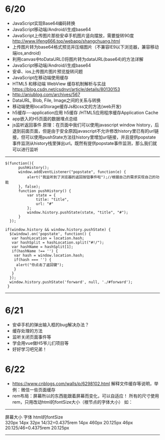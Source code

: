 
# 6/20 
 - JavaScript实现Base64编码转换
 - JavaScript移动端/Android/i生成base64
 - JavaScript上传图片那些安卓手机图片竖向摆放，需要旋转90度  http://www.lifeng666.top/webapp/shangchuang.html
 - 上传图片转为base64格式预览并压缩图片（不兼容IE9以下浏览器，兼容移动端ios,android）
 - 利用canvas中toDataURL()将图片转为dataURL(base64)的方法详解
 - JavaScript移动端/Android/i生成base64
 - 安卓、ios上传图片图片预览旋转问题
 - JavaScript在移动端使用缓存
 - HTML5 和移动端 WebView 缓存机制解析与实战 https://blog.csdn.net/csdnvr/article/details/80130153
 - http://aniublog.com/archives/567
 - DataURL, Blob, File, Image之间的关系与转换
 - 移动端使用localStorage缓存Js和css文的方法(web开发)
 - h5缓存---application应用 h5缓存 /HTML5应用程序缓存Application Cache
 - app嵌入的H5页面的数据埋点总结
 - js监听返回事件 原理：在页面中我们可以使用javascript window history，后退到前面页面，但是由于安全原因javascript不允许修改history里已有的url链接，但可以使用pushState方法往history里增加url链接，并且提供popstate事件监测从history栈里弹出url。既然有提供popstate事件监测，那么我们就可以进行监听
----

    $(function(){
          pushHistory();
          window.addEventListener("popstate", function(e) {
              alert("我监听到了浏览器的返回按钮事件啦");//根据自己的需求实现自己的功能
          }, false);
          function pushHistory() {
              var state = {
                  title: "title",
                  url: "#"
              };
              window.history.pushState(state, "title", "#");
          }
      });
    
    if(window.history && window.history.pushState) {
      $(window).on('popstate', function() {
       var hashLocation = location.hash;
       var hashSplit = hashLocation.split("#!/");
       var hashName = hashSplit[1];
       if(hashName !== '') {
        var hash = window.location.hash;
        if(hash === '') {
         alert("你点击了返回键");
        }
       }
      });
      window.history.pushState('forward', null, './#forward');
     }
 ---   
 
 # 6/21
 - 安卓手机的弹出输入框的bug解决办法？
 - 缓存处理的方法
 - 监听关闭页面事件等
 - 学会用vue做H5爷儿们项目等
 - 好好学习吧兄弟！
 # 6/22 
 - https://www.cnblogs.com/walls/p/6298102.html   解释文件缓存等说明，举例：微信一些页面缓存
 - rem布局：屏幕所以的东西能跟着屏幕而变化，可以自适应！
  所有的尺寸使用rem，只用改动html的fontSize大小（根节点的字体大小）
  如：
  
  ---
  
   屏幕大小   字体               html的fontSize               
   320px     14px                   32px               14/32=0.4375rem                14px
   460px     20.125px               46px               20.125/46=0.4375rem            20.125px
   
   ---
  
  
